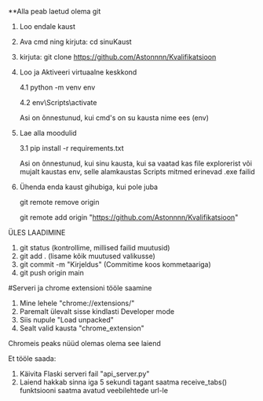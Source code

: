 **Alla peab laetud olema git

1. Loo endale kaust

2. Ava cmd ning kirjuta: cd sinuKaust

3. kirjuta: git clone https://github.com/Astonnnn/Kvalifikatsioon

4. Loo ja Aktiveeri virtuaalne keskkond 

   4.1 python -m venv env

   4.2 env\Scripts\activate

    Asi on õnnestunud, kui cmd's on su kausta nime ees (env)    

3. Lae alla moodulid

    3.1 pip install -r requirements.txt
    
    Asi on õnnestunud, kui sinu kausta, kui sa vaatad kas file explorerist
    või mujalt kaustas env, selle alamkaustas Scripts mitmed erinevad .exe failid

4. Ühenda enda kaust gihubiga, kui pole juba

    git remote remove origin

    git remote add origin "https://github.com/Astonnnn/Kvalifikatsioon"
    


ÜLES LAADIMINE

1. git status (kontrollime, millised failid muutusid)
2. git add . (lisame kõik muutused valikusse)
3. git commit -m "Kirjeldus" (Commitime koos kommetaariga)
4. git push origin main


#Serveri ja chrome extensioni tööle saamine

1. Mine lehele "chrome://extensions/"
2. Paremalt ülevalt sisse kindlasti Developer mode
3. Siis nupule "Load unpacked"
4. Sealt valid kausta "chrome_extension"

Chromeis peaks nüüd olemas olema see laiend

Et tööle saada:

1. Käivita Flaski serveri fail "api_server.py"
2. Laiend hakkab sinna iga 5 sekundi tagant saatma receive_tabs() funktsiooni saatma avatud veebilehtede url-le